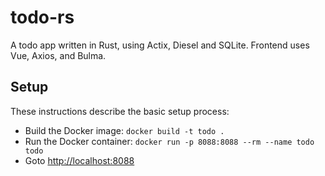 # todo-rs

A todo app written in Rust, using Actix, Diesel and SQLite. Frontend uses Vue, Axios, and Bulma.

## Setup

These instructions describe the basic setup process:

- Build the Docker image: `docker build -t todo .`
- Run the Docker container: `docker run -p 8088:8088 --rm --name todo todo`
- Goto [http://localhost:8088](http://localhost:8088)

